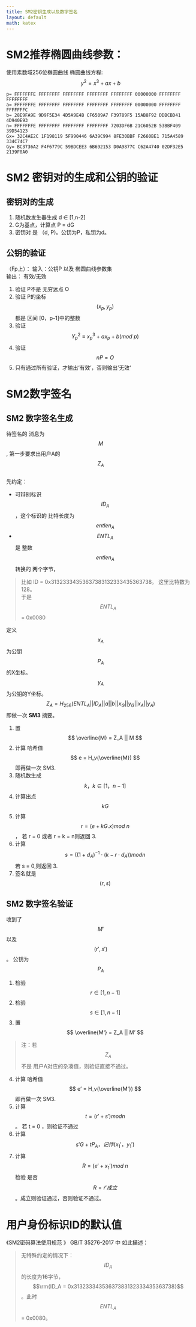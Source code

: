```yaml
---
title: SM2密钥生成以及数字签名
layout: default
math: katex
---
```



# SM2推荐椭圆曲线参数：

使用素数域256位椭圆曲线
椭圆曲线方程:  
$$y^2 = x^3 + ax + b$$
```
p= FFFFFFFE FFFFFFFF FFFFFFFF FFFFFFFF FFFFFFFF 00000000 FFFFFFFF FFFFFFFF  
a= FFFFFFFE FFFFFFFF FFFFFFFF FFFFFFFF FFFFFFFF 00000000 FFFFFFFF FFFFFFFC  
b= 28E9FA9E 9D9F5E34 4D5A9E4B CF6509A7 F39789F5 15AB8F92 DDBCBD41 4D940E93  
n= FFFFFFFE FFFFFFFF FFFFFFFF FFFFFFFF 7203DF6B 21C6052B 53BBF409 39D54123  
Gx= 32C4AE2C 1F198119 5F990446 6A39C994 8FE30BBF F2660BE1 715A4589 334C74C7  
Gy= BC3736A2 F4F6779C 59BDCEE3 6B692153 D0A9877C C62A4740 02DF32E5 2139F0A0  
```


# SM2 密钥对的生成和公钥的验证
## 密钥对的生成
1. 随机数发生器生成 d ∈ [1,n-2]  
2. G为基点，计算点 P = dG  
3. 密钥对 是 （d, P)。公钥为P，私钥为d。

## 公钥的验证
（Fp上）：
输入：公钥P 以及 椭圆曲线参数集  
输出： 有效/无效

1. 验证 P不是 无穷远点 O  
2. 验证 P的坐标$$(x_p,y_p)$$都是 区间 [0，p-1]中的整数  
3. 验证 $$Y_p^{2}  \equiv x_p^{3} + a x_p + b (mod \ p)$$  
4. 验证 $$ nP = O $$
5. 只有通过所有验证，才输出‘有效’，否则输出’无效‘  

# SM2数字签名
## SM2 数字签名生成 
待签名的 消息为$$M$$,  第一步要求出用户A的 $$Z_A$$  
先约定：  
- 可辩别标识 $$ID_A$$ ，这个标识的 比特长度为 $$entlen_A$$  
- $$ENTL_A$$ 是 整数  $$entlen_A$$  转换的 两个字节，  
> 比如 ID = 0x31323334353637383132333435363738。 这里比特数为128。  
于是 $$ENTL_A$$ = 0x0080  


定义 $$x_A$$ 为公钥 $$P_A$$ 的X坐标。$$y_A$$ 为公钥的Y坐标。
$$Z_A  = H_{256}(ENTL _A|| ID_A || a || b || x_G || y_G|| x_A || y_A )$$
 即做一次 **SM3** 摘要。 
 
1. 置 
$$ \overline{M} = Z_A || M $$   
2. 计算 哈希值 $$ e = H_v(\overline{M}) $$ 即再做一次 SM3.  
3. 随机数生成 $$ k，k ∈ [1，n-1] $$  
4. 计算出点 $$ kG $$  
5. 计算 $$ r = ( e + kG.x ) mod \ n $$， 若 r = 0 或者 r + k = n则返回 3.  
6. 计算  $$ s = ((1+ d_A) ^ {-1} \cdot  ( k - r \cdot d_A) ) mod n $$ 若 s = 0,则返回 3.  
7. 签名就是 $$ (r,s) $$  

## SM2 数字签名验证 
收到了$$M'$$ 以及 $$(r',s')$$。 公钥为$$P_A$$  
1. 检验 $$ r ∈ [1,n-1] $$  
2. 检验 $$ s ∈ [1,n-1] $$  
3. 置  
$$ \overline{M‘} = Z_A || M’ $$   
> 注：若 $$Z_A$$不是 用户A对应的杂凑值，则验证直接不通过。  
4. 计算 哈希值 $$ e’ = H_v(\overline{M‘}) $$ 即再做一次 SM3.  
5. 计算 $$ t = ( r' +s' ) mod n $$。 若 t = 0 ，则验证不通过  
6. 计算 $$ s'G  + t P_A，记作(x_1'，y_1') $$  
7. 计算 $$ R= (e' + x_1') mod \ n $$ 检验 是否 $$ R = r' 成立$$。成立则验证通过，否则验证不通过。  

# 用户身份标识ID的默认值
《SM2密码算法使用规范 》 GB/T 35276-2017 中 如此描述：  
> 无特殊约定的情况下：$$ID_A$$的长度为**16**字节，  
$$\rm{ID_A  = 0x31323334353637383132333435363738}$$。此时 $$ENTL_A$$ = 0x0080。  
